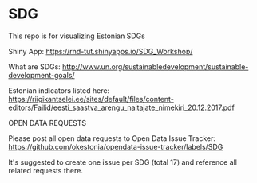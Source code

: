 # SDG

This repo is for visualizing Estonian SDGs

Shiny App: https://rnd-tut.shinyapps.io/SDG_Workshop/

What are SDGs: http://www.un.org/sustainabledevelopment/sustainable-development-goals/

Estonian indicators listed here: https://riigikantselei.ee/sites/default/files/content-editors/Failid/eesti_saastva_arengu_naitajate_nimekiri_20.12.2017.pdf

OPEN DATA REQUESTS

Please post all open data requests to Open Data Issue Tracker:
https://github.com/okestonia/opendata-issue-tracker/labels/SDG

It's suggested to create one issue per SDG (total 17) and reference all related requests there.
